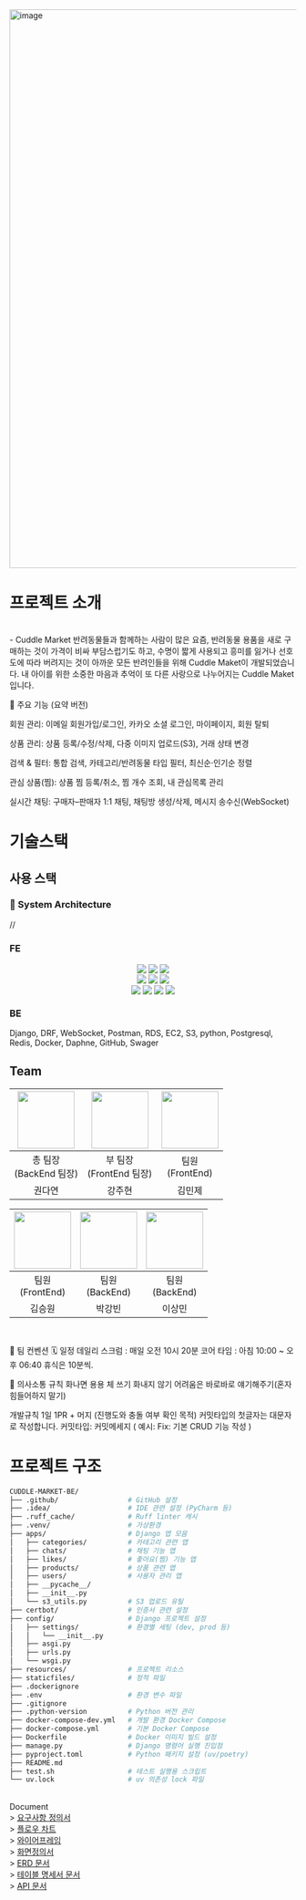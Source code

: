 <img width="1960" height="980" alt="image" src="https://github.com/user-attachments/assets/b847a58c-af7c-4b1c-b5e1-fe3ffe875750" />
<br>

#  프로젝트 소개
<br>
- Cuddle Market
반려동물들과 함께하는 사람이 많은 요즘, 반려동물 용품을 새로 구매하는 것이 가격이 비싸 부담스럽기도 하고, 수명이 짧게 사용되고 흥미를 잃거나 선호도에 따라 버려지는 것이 아까운 모든 반려인들을 위해 Cuddle Maket이 개발되었습니다.
내 아이를 위한 소중한 마음과 추억이 또 다른 사랑으로 나누어지는 Cuddle Maket입니다.

📌 주요 기능 (요약 버전)

회원 관리: 이메일 회원가입/로그인, 카카오 소셜 로그인, 마이페이지, 회원 탈퇴

상품 관리: 상품 등록/수정/삭제, 다중 이미지 업로드(S3), 거래 상태 변경

검색 & 필터: 통합 검색, 카테고리/반려동물 타입 필터, 최신순·인기순 정렬

관심 상품(찜): 상품 찜 등록/취소, 찜 개수 조회, 내 관심목록 관리

실시간 채팅: 구매자–판매자 1:1 채팅, 채팅방 생성/삭제, 메시지 송수신(WebSocket)

# 기술스택
## 사용 스택

### 🔧 System Architecture

//

### FE

<div align="center">
<img align="center" src="https://img.shields.io/badge/HTML5-FE642E?style=flat-square&logo=html5&logoColor=white"/>
<img align="center" src="https://img.shields.io/badge/CSS3-2E9AFE?style=flat-square&logo=CSS3&logoColor=white"/>
<img align="center" src="https://img.shields.io/badge/Javascript-f7df1e?style=flat-square&logo=Javascript&logoColor=black"/><br>
<img align="center" src="https://img.shields.io/badge/React-2E2E2E?style=flat-square&logo=React&logoColor=61dafb"/>
<img align="center" src="https://img.shields.io/badge/TypeScript-3178c6?style=flat-square&logo=TypeScript&logoColor=white"/>
<img align="center" src="https://img.shields.io/badge/figma-A259FF?style=flat-square&logo=figma&logoColor=fff
"/><br>
<img align="center" src="https://img.shields.io/badge/prettier-61e1e6?style=flat-square&logo=prettier&logoColor=magenta"/>
<img align="center" src="https://img.shields.io/badge/Tailwind-06B6D4?style=flat-square&logo=tailwind-css&logoColor=fff"/>
<img align="center" src="https://img.shields.io/badge/zustand-lightgray?style=flat-square"/>
<img align="center" src="https://img.shields.io/badge/npm-%23CB3837?style=flat-square&logo=npm"/>
</div>

### BE
Django, DRF, WebSocket, Postman, RDS, EC2, S3, python, Postgresql, Redis, Docker, Daphne, GitHub, Swager

## Team

<table align="center">
<thead>
<tr>
<th align="center"><a href="https://github.com/Dayeon-00"><img src="https://img.shields.io/badge/github-Dayeon-blue?style=for-the-badge&logo=github&logoColor=%23fff&labelColor=%23181717" width="100px/" style="max-width: 100%;"></a><br></th>
<th align="center"><a href="https://github.com/jjub0217"><img src="https://img.shields.io/badge/github-jjub0217-blue?style=for-the-badge&logo=github&logoColor=%23fff&labelColor=%23181717" width="100px/" style="max-width: 100%;"></a><br></th>
<th align="center"><a href="https://github.com/minjekim64"><img src="https://img.shields.io/badge/github-minjekim64-blue?style=for-the-badge&logo=github&logoColor=%23fff&labelColor=%23181717" width="100px/" style="max-width: 100%;"></a><br></th>
</tr>
</thead>
<tbody>
<tr>
<td align="center">총 팀장<br>(BackEnd 팀장)</td> 
<td align="center">부 팀장<br>(FrontEnd 팀장)</td>
<td align="center">팀원<br>(FrontEnd)</td>

</tr>
<tr>
<td align="center">권다연</td>
<td align="center">강주현</td>
<td align="center">김민제</td>

</tr>
</tbody>
</table>
<table align="center">
<thead>
<tr>
<th align="center"><a href="https://github.com/dirage1"><img src="https://img.shields.io/badge/github-dirage1-blue?style=for-the-badge&logo=github&logoColor=%23fff&labelColor=%23181717" width="100px/" style="max-width: 100%;"></a><br></th>
<th align="center"><a href="https://github.com/ParkKangbin"><img src="https://img.shields.io/badge/github-ParkKangbin-blue?style=for-the-badge&logo=github&logoColor=%23fff&labelColor=%23181717" width="100px/" style="max-width: 100%;"></a><br></th>
<th align="center"><a href="https://github.com/ark2313"><img src="https://img.shields.io/badge/github-ark2313-blue?style=for-the-badge&logo=github&logoColor=%23fff&labelColor=%23181717" width="100px/" style="max-width: 100%;"></a><br></th>

</tr>
</thead>
<tbody>
<tr>
<td align="center">팀원<br>(FrontEnd)</td>
<td align="center">팀원<br>(BackEnd)</td>
<td align="center">팀원<br>(BackEnd)</td>
</tr>
<tr>
<td align="center">김승원</td>
<td align="center">박강빈</td>
<td align="center">이상민</td>
</tr>
</tbody>
</table>
<br>

📌 팀 컨벤션
🗓 일정
데일리 스크럼 : 매일 오전 10시 20분
코어 타임 : 아침 10:00 ~ 오후 06:40
휴식은 10분씩.

📣 의사소통 규칙
화나면 용용 체 쓰기
화내지 않기
어려움은 바로바로 얘기해주기(혼자 힘들어하지 말기)

개발규칙
1일 1PR + 머지 (진행도와 충돌 여부 확인 목적)
커밋타입의 첫글자는 대문자로 작성합니다.
커밋타입: 커밋메세지
( 예시: Fix: 기본 CRUD 기능 작성 )

#  프로젝트 구조

```bash
CUDDLE-MARKET-BE/
├── .github/                 # GitHub 설정
├── .idea/                   # IDE 관련 설정 (PyCharm 등)
├── .ruff_cache/             # Ruff linter 캐시
├── .venv/                   # 가상환경
├── apps/                    # Django 앱 모음
│   ├── categories/          # 카테고리 관련 앱
│   ├── chats/               # 채팅 기능 앱
│   ├── likes/               # 좋아요(찜) 기능 앱
│   ├── products/            # 상품 관련 앱
│   ├── users/               # 사용자 관리 앱
│   ├── __pycache__/         
│   ├── __init__.py
│   └── s3_utils.py          # S3 업로드 유틸
├── certbot/                 # 인증서 관련 설정
├── config/                  # Django 프로젝트 설정
│   ├── settings/            # 환경별 세팅 (dev, prod 등)
│   │   └── __init__.py
│   ├── asgi.py
│   ├── urls.py
│   └── wsgi.py
├── resources/               # 프로젝트 리소스
├── staticfiles/             # 정적 파일
├── .dockerignore
├── .env                     # 환경 변수 파일
├── .gitignore
├── .python-version          # Python 버전 관리
├── docker-compose-dev.yml   # 개발 환경 Docker Compose
├── docker-compose.yml       # 기본 Docker Compose
├── Dockerfile               # Docker 이미지 빌드 설정
├── manage.py                # Django 명령어 실행 진입점
├── pyproject.toml           # Python 패키지 설정 (uv/poetry)
├── README.md
├── test.sh                  # 테스트 실행용 스크립트
└── uv.lock                  # uv 의존성 lock 파일
```
<br>
Document
<br>
> <a href="https://www.notion.so/23fcaf5650aa812d887ccbf811a4208c?v=23fcaf5650aa810995e7000c7a32a853&source=copy_link">요구사항 정의서</a><br> > <a href="">플로우 차트</a><br> > <a href="">와이어프레임</a><br> > <a href="">화면정의서</a><br> > <a href="https://dbdiagram.io/d/Copy-of-Copy-of-%EC%95%A0%EC%99%84%EB%8F%99%EB%AC%BC-%EC%A4%91%EA%B3%A0%EB%A7%88%EC%BC%93-ERD-689c9a3b1d75ee360a6f743a">ERD 문서</a><br> > <a href="https://docs.google.com/spreadsheets/d/12iKca5DBOynjGHntoxBUpVeOxhgDCU8V7FaVWBBDrTw/edit?gid=0#gid=0">테이블 명세서 문서</a><br> > <a href="">API 문서</a><br>
<br>
